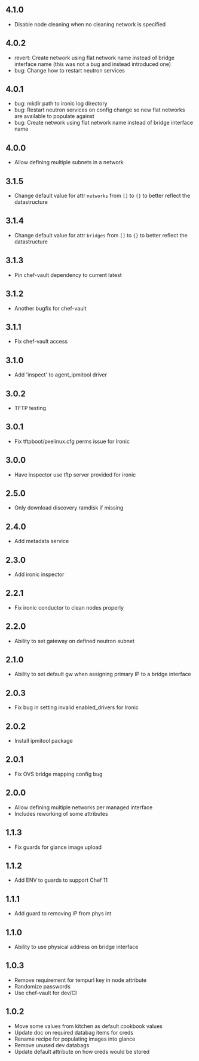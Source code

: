4.1.0
-----
* Disable node cleaning when no cleaning network is specified

4.0.2
-----
* revert: Create network using flat network name instead of bridge interface name (this was not a bug and instead introduced one)
* bug: Change how to restart neutron services

4.0.1
-----
* bug: mkdir path to ironic log directory
* bug: Restart neutron services on config change so new flat networks are available to populate against
* bug: Create network using flat network name instead of bridge interface name

4.0.0
-----
* Allow defining multiple subnets in a network

3.1.5
-----
* Change default value for attr `networks` from `[]` to `{}` to better reflect the datastructure

3.1.4
-----
* Change default value for attr `bridges` from `[]` to `{}` to better reflect the datastructure

3.1.3
-----
* Pin chef-vault dependency to current latest

3.1.2
-----
* Another bugfix for chef-vault

3.1.1
-----
* Fix chef-vault access

3.1.0
-----
* Add 'inspect' to agent_ipmitool driver

3.0.2
-----
* TFTP testing

3.0.1
-----
* Fix tftpboot/pxelinux.cfg perms issue for Ironic

3.0.0
-----
* Have inspector use tftp server provided for ironic

2.5.0
-----
* Only download discovery ramdisk if missing

2.4.0
-----
* Add metadata service

2.3.0
-----
* Add ironic inspector

2.2.1
-----
* Fix ironic conductor to clean nodes properly

2.2.0
-----
* Ability to set gateway on defined neutron subnet

2.1.0
-----
* Ability to set default gw when assigning primary IP to a bridge interface

2.0.3
-----
* Fix bug in setting invalid enabled_drivers for Ironic

2.0.2
-----
* Install ipmitool package

2.0.1
-----
* Fix OVS bridge mapping config bug

2.0.0
-----
* Allow defining multiple networks per managed interface
 * Includes reworking of some attributes

1.1.3
-----
* Fix guards for glance image upload

1.1.2
-----
* Add ENV to guards to support Chef 11

1.1.1
-----
* Add guard to removing IP from phys int

1.1.0
-----
* Ability to use physical address on bridge interface

1.0.3
-----
* Remove requirement for tempurl key in node attribute
* Randomize passwords
* Use chef-vault for dev/CI

1.0.2
-----
* Move some values from kitchen as default cookbook values
* Update doc on required databag items for creds
* Rename recipe for populating images into glance
* Remove unused dev databags
* Update default attribute on how creds would be stored
